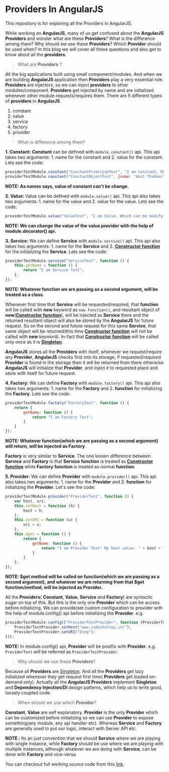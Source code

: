 Providers In AngularJS
======================

This repository is for exploring all the Providers in AngularJS.

While working on **AngularJS**, many of us get confused about the **AngularJS** **Providers** and wonder what are these **Providers**? What is the difference among them? Why should we use these **Providers**? Which **Provider** should be used when? In this blog we will cover all these questions and also get to know about all the **providers**.

> What are **Providers** ?

All the big applications built using small component/modules. And when we are building **AngularJS** application then **Providers** play a very essential role. **Providers** are injectors, so we can inject **providers** to other modules/component. **Providers** get injected by name and are initialized whenever other module requests/requires them. There are 5 different types of **providers** in **AngularJS**.

1. constant
2. value
3. service
4. factory
5. provider

> What is difference among them?

**1. Constant:** **Constant** can be defined with ```module.constant()``` api. This api takes two arguments: 1. name for the constant and 2. value for the constant. Lets see the code:

```JavaScript
providerTestModule.constant("ConstantPrimitiveTest", "I am Constant, My value can't be changed.");
providerTestModule.constant("ConstantObjectTest", {name: "Amit Thakkar", age: 23});
```

**NOTE: As names says, value of constant can't be change.**

**2. Value:** Value can be defined with ```module.value()``` api. This api also takes two arguments: 1. name for the value and 2. value for the value. Lets see the code:

```JavaScript
providerTestModule.value("ValueTest", "I am Value, Which can be modify.");
```

**NOTE: We can change the value of the value provider with the help of module.decorator() api.**

**3. Service:** We can define **Service** with ```module.service()``` api. This api also takes two arguments: 1. name for the **Service** and 2. [**Constructor function**](http://codechutney.in/blog/javascript/constructor-pattern/) for the initializing the **Service**. Lets see the code:

```JavaScript
providerTestModule.service("ServiceTest", function () {
    this.getName = function () {
        return "I am Service Test";
    };
});
```

**NOTE: Whatever function we are passing as a second argument, will be treated as a class**.

Whenever first time that **Service** will be requested/required, that **function** will be called with **new** keyword as ```new Function()```, and resultant object of **new**([**Constructor function**](http://codechutney.in/blog/javascript/constructor-pattern/)), will be injected as **Service** there and the returned resultant object will also be stored by the **AngularJS** for future request. So on the second and future request for this same **Service**, that same object will be returned(this time [**Constructor function**](http://codechutney.in/blog/javascript/constructor-pattern/) will not be called with **new** keyword). In-fact that [**Constructor function**](http://codechutney.in/blog/javascript/constructor-pattern/) will be called only once as it is [**Singleton**](http://codechutney.in/blog/nodejs/singleton-pattern-with-javascript/).

**AngularJS** stores all the **Providers** with itself, whenever we request/require any **Provider**, **AngularJS** checks first into its storage, if requested/required **Provider** is found in the storage then it will be returned from there otherwise **AngularJS** will initialize that **Provider**, and inject it to requested place and store with itself for future request.

**4. Factory:** We can define **Factory** with ```module.factory()``` api. This api also takes two arguments: 1. name for the **Factory** and 2. **function** for initializing the **Factory**. Lets see the code:

```JavaScript
providerTestModule.factory("FactoryTest", function () {
    return {
        getName: function () {
            return "I am Factory Test";
        }
    }
});
```

**NOTE: Whatever function(which we are passing as a second argument) will return, will be injected as Factory**.

**Factory** is very similar to **Service**. The one known difference between **Service** and **Factory** is that **Service** **function** is treated as [**Constructor function**](http://codechutney.in/blog/javascript/constructor-pattern/) while **Factory** **function** is treated as normal **function**.

**5. Provider:** We can define **Provider** with ```module.provider()``` api. This api also takes two arguments: 1. name for the **Provider** and 2. **function** for initializing the **Provider**. Let's see the code:

```JavaScript
providerTestModule.provider("ProviderTest", function () {
    var host, uri;
    this.setHost = function (h) {
        host = h;
    };
    this.setURI = function (u) {
        uri = u;
    };
    this.$get = function () {
        return {
            getName: function () {
                return "I am Provider Test! My host value: " + host + " and URI value: " + uri;
            }
        }
    };
});
```

**NOTE: $get method will be called on function(which we are passing as a second argument), and whatever we are returning from that $get function/method, will be injected as Provider.**

All the **Providers**( **Constant**, **Value**, **Service** and **Factory**) are syntactic sugar on top of this. But this is the only one **Provider** which can be access before initializing. We can provide/set custom configuration to provider with the help of module.config() api before initializing the **Provider**. e.g.

```JavaScript
providerTestModule.config(["ProviderTestProvider", function (ProviderTestProvider) {
    ProviderTestProvider.setHost("www.codechutney.in/");
    ProviderTestProvider.setURI("blog");
}]);
```

**NOTE:** In module.config() api, **Provider** will be postfix with **Provider**. e.g. ```ProviderTest``` will be referred as ```ProviderTestProvider```.

> Why should we use these **Providers**?

Because all **Providers** are [Singleton](http://codechutney.in/blog/nodejs/singleton-pattern-with-javascript/). And all the **Providers** get lazy initialized whenever they get request first time( **Providers** get loaded on-demand only). Actually all the **AngularJS Providers** implement **Singleton** and **Dependency Injection/DI** design patterns, which help us to write good, loosely coupled code.

> When should we use which **Provider**?

**Constant**, **Value** are self explanatory. **Provider** is the only **Provider** which can be customized before initializing so we can use **Provider** to expose something(any module, any api handler etc). Whereas **Service** and **Factory** are generally used to put our logic, interact with Server API etc.

**NOTE :** Its an just convention that we should **Service** where we are playing with single instance, while **Factory** should be use where we are playing with multiple instances, although whatever we are doing with **Service**, can be done with **Factory** and vice-versa.

You can checkout full working source code from this [link](https://github.com/AmitThakkar/Providers-In-AngularJS).
